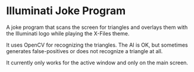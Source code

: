 # Illuminati Joke Program

A joke program that scans the screen for triangles and overlays them with the Illuminati logo while playing the X-Files theme.

It uses OpenCV for recognizing the triangles. The AI is OK, but sometimes generates false-positives or does not recognize a triangle at all.

It currently only works for the active window and only on the main screen.
